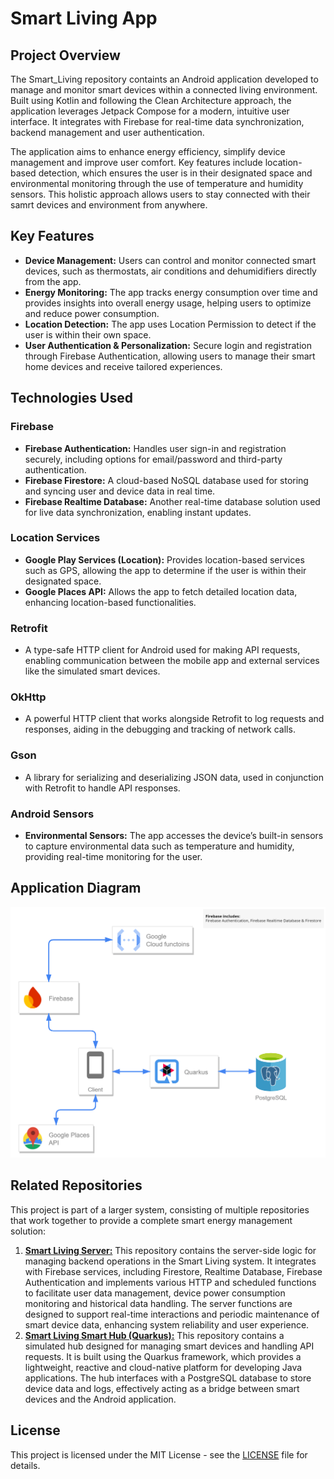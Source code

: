 # Smart Living App

## Project Overview

The Smart_Living repository containts an Android application developed to manage and monitor smart devices within a connected living environment. Built using Kotlin and following the Clean Architecture approach, the application leverages Jetpack Compose for a modern, intuitive user interface. It integrates with Firebase for real-time data synchronization, backend management and user authentication.

The application aims to enhance energy efficiency, simplify device management and improve user comfort. Key features include location-based detection, which ensures the user is in their designated space and environmental monitoring through the use of temperature and humidity sensors. This holistic approach allows users to stay connected with their samrt devices and environment from anywhere.

## Key Features

- **Device Management:** Users can control and monitor connected smart devices, such as thermostats, air conditions and dehumidifiers directly from the app.
- **Energy Monitoring:** The app tracks energy consumption over time and provides insights into overall energy usage, helping users to optimize and reduce power consumption.
- **Location Detection:** The app uses Location Permission to detect if the user is within their own space.
- **User Authentication & Personalization:** Secure login and registration through Firebase Authentication, allowing users to manage their smart home devices and receive tailored experiences.

## Technologies Used

### Firebase

- **Firebase Authentication:** Handles user sign-in and registration securely, including options for email/password and third-party authentication.
- **Firebase Firestore:** A cloud-based NoSQL database used for storing and syncing user and device data in real time.
- **Firebase Realtime Database:** Another real-time database solution used for live data synchronization, enabling instant updates.

### Location Services

- **Google Play Services (Location):** Provides location-based services such as GPS, allowing the app to determine if the user is within their designated space.
- **Google Places API:** Allows the app to fetch detailed location data, enhancing location-based functionalities.

### Retrofit

- A type-safe HTTP client for Android used for making API requests, enabling communication between the mobile app and external services like the simulated smart devices.

### OkHttp

- A powerful HTTP client that works alongside Retrofit to log requests and responses, aiding in the debugging and tracking of network calls.

### Gson

- A library for serializing and deserializing JSON data, used in conjunction with Retrofit to handle API responses.

### Android Sensors

- **Environmental Sensors:** The app accesses the device’s built-in sensors to capture environmental data such as temperature and humidity, providing real-time monitoring for the user.

## Application Diagram

![Application Diagram](./images/program_diagram.png)

## Related Repositories

This project is part of a larger system, consisting of multiple repositories that work together to provide a complete smart energy management solution:

1. **[Smart Living Server:](https://github.com/ApostolisSiampanis/Smart_Living_Server)** This repository contains the server-side logic for managing backend operations in the Smart Living system. It integrates with Firebase services, including Firestore, Realtime Database, Firebase Authentication and implements various HTTP and scheduled functions to facilitate user data management, device power consumption monitoring and historical data handling. The server functions are designed to support real-time interactions and periodic maintenance of smart device data, enhancing system reliability and user experience.
2. **[Smart Living Smart Hub (Quarkus):](https://github.com/ApostolisSiampanis/Smart_Living_Hub)** This repository contains a simulated hub designed for managing smart devices and handling API requests. It is built using the Quarkus framework, which provides a lightweight, reactive and cloud-native platform for developing Java applications. The hub interfaces with a PostgreSQL database to store device data and logs, effectively acting as a bridge between smart devices and the Android application.

## License

This project is licensed under the MIT License - see the [LICENSE](./LICENSE) file for details.
